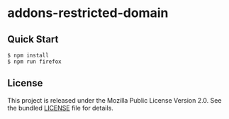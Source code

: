 # addons-restricted-domain

## Quick Start

```
$ npm install
$ npm run firefox
```

## License

This project is released under the Mozilla Public License Version 2.0. See the
bundled [LICENSE](./LICENSE.txt) file for details.
